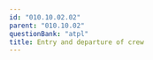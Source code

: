 ```yaml
---
id: "010.10.02.02"
parent: "010.10.02"
questionBank: "atpl"
title: Entry and departure of crew
---
```

